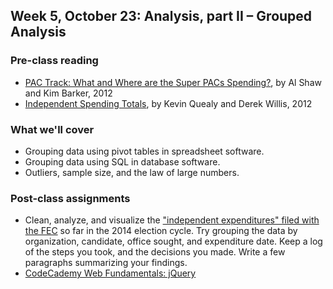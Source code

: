 ## Week 5, October 23: Analysis, part II – Grouped Analysis

### Pre-class reading

- [PAC Track: What and Where are the Super PACs Spending?](http://projects.propublica.org/pactrack/#committee=all), by Al Shaw and Kim Barker, 2012 
- [Independent Spending Totals](http://elections.nytimes.com/2012/campaign-finance/independent-expenditures/totals), by Kevin Quealy and Derek Willis, 2012

### What we'll cover

- Grouping data using pivot tables in spreadsheet software.
- Grouping data using SQL in database software.
- Outliers, sample size, and the law of large numbers.

### Post-class assignments

- Clean, analyze, and visualize the ["independent expenditures" filed with the FEC](http://www.fec.gov/data/IndependentExpenditure.do?format=html&election_yr=2014) so far in the 2014 election cycle. Try grouping the data by organization, candidate, office sought, and expenditure date. Keep a log of the steps you took, and the decisions you made. Write a few paragraphs summarizing your findings.
- [CodeCademy Web Fundamentals: jQuery](http://www.codecademy.com/courses/web-beginner-en-bay3D/)

